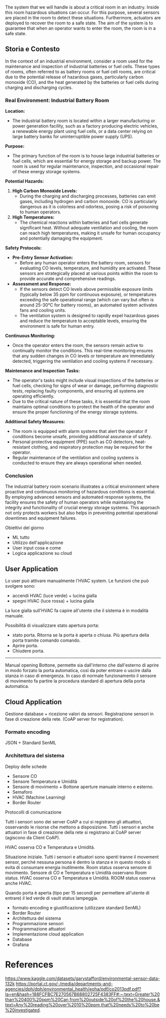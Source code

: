 
The system that we will handle is about a critical room in an industry. Inside this room hazardous situations can occur. For this purpose, several sensors are placed in the room to detect these situations. Furthermore, actuators are deployed to recover the room to a safe state. The aim of the system is to guarantee that when an operator wants to enter the room, the room is in a safe state.




## Storia e Contesto
In the context of an industrial environment, consider a room used for the maintenance and inspection of industrial batteries or fuel cells. These types of rooms, often referred to as battery rooms or fuel cell rooms, are critical due to the potential release of hazardous gases, particularly carbon monoxide (CO), and the heat generated by the batteries or fuel cells during charging and discharging cycles. 

### Real Environment: Industrial Battery Room

**Location:**
- The industrial battery room is located within a larger manufacturing or power generation facility, such as a factory producing electric vehicles, a renewable energy plant using fuel cells, or a data center relying on large battery banks for uninterruptible power supply (UPS).

**Purpose:**
- The primary function of the room is to house large industrial batteries or fuel cells, which are essential for energy storage and backup power. The room is used for regular maintenance, inspection, and occasional repair of these energy storage systems.

**Potential Hazards:**
1. **High Carbon Monoxide Levels:**
   - During the charging and discharging processes, batteries can emit gases, including hydrogen and carbon monoxide. CO is particularly dangerous as it is colorless and odorless, posing a risk of poisoning to human operators.
2. **High Temperatures:**
   - The chemical reactions within batteries and fuel cells generate significant heat. Without adequate ventilation and cooling, the room can reach high temperatures, making it unsafe for human occupancy and potentially damaging the equipment.

**Safety Protocols:**
- **Pre-Entry Sensor Activation:**
  - Before any human operator enters the battery room, sensors for evaluating CO levels, temperature, and humidity are activated. These sensors are strategically placed at various points within the room to provide accurate and comprehensive readings.
- **Assessment and Response:**
  - If the sensors detect CO levels above permissible exposure limits (typically below 35 ppm for continuous exposure), or temperatures exceeding the safe operational range (which can vary but often is around 25-30°C for battery rooms), an automated system activates fans and cooling units.
  - The ventilation system is designed to rapidly expel hazardous gases and reduce the temperature to acceptable levels, ensuring the environment is safe for human entry.
  
**Continuous Monitoring:**
- Once the operator enters the room, the sensors remain active to continually monitor the conditions. This real-time monitoring ensures that any sudden changes in CO levels or temperature are immediately detected, triggering the ventilation and cooling systems if necessary.

**Maintenance and Inspection Tasks:**
- The operator's tasks might include visual inspections of the batteries or fuel cells, checking for signs of wear or damage, performing diagnostic tests, replacing faulty components, and ensuring all systems are operating efficiently.
- Due to the critical nature of these tasks, it is essential that the room maintains optimal conditions to protect the health of the operator and ensure the proper functioning of the energy storage systems.

**Additional Safety Measures:**
- The room is equipped with alarm systems that alert the operator if conditions become unsafe, providing additional assurance of safety.
- Personal protective equipment (PPE) such as CO detectors, heat-resistant clothing, and respiratory protection may be required for the operator.
- Regular maintenance of the ventilation and cooling systems is conducted to ensure they are always operational when needed.

### Conclusion
The industrial battery room scenario illustrates a critical environment where proactive and continuous monitoring of hazardous conditions is essential. By employing advanced sensors and automated response systems, the facility ensures the safety of human operators while maintaining the integrity and functionality of crucial energy storage systems. This approach not only protects workers but also helps in preventing potential operational downtimes and equipment failures.





Obiettivi del giorno
- ML tutto
- Utilizzo dell'applicazione
- User input cosa e come
- Logica applicazione su cloud

## User Application
Lo user può attivare manualmente l'HVAC system. Le funzioni che può svolgere sono:
- accendi HVAC (luce verde) + lucina gialla
- spegni HVAC (luce rossa) + lucina gialla

La luce gialla sull'HVAC fa capire all'utente che il sistema è in modalità manuale.

Possibilità di visualizzare stato apertura porta:
- stato porta. Ritorna se la porta è aperta o chiusa.
Più apertura della porta tramite comando comando.
- Aprire porta.
- Chiudere porta.



---


Manual opening Bottone, permette sia dall'interno che dall'esterno di aprire in modo forzato la porta automatica, così da poter entrare o uscire dalla stanza in caso di emergenza. In caso di normale funzionamento il sensore di movimento fa partire la procedura standard di apertura della porta automatica. 


## Cloud Application
Gestione database + ricezione valori da sensori. Registrazione sensori in fase di creazione della rete. (CoAP server for registration).



### Formato encoding
JSON + Standard SenML



### Architettura del sistema

Deploy delle schede

- Sensore CO
- Sensore Temperatura e Umidità
- Sensore di movimento + Bottone aperture manuale interno e esterno.
- Semaforo
- HVAC (Machine Learning)
- Border Router

Protocolli di comunicazione

Tutti i sensori sono dei server CoAP a cui si registrano gli attuattori, osservando le risorse che mettono a disposizione.
Tutti i sensori e anche attuatori in fase di creazione della rete si registrano al CoAP server (agiscono da Client CoAP).


HVAC osserva CO e Temperatura e Umidità.


Situazione iniziale. Tutti i sensori e attuatori sono spenti tranne il movement sensor, perché nessuna persona è dentro la stanza e in questo modo si evita di consumare energia inutilmente.
Room status osserva sensore di movimento. Sensore di CO e Temperatura e Umidità osservano Room status. HVAC osserva CO e Temperatura e Umidità. ROOM status osserva anche HVAC.

Quando porta è aperta (tipo per 15 secondi per permettere all'utente di entrare) il led verde di vault status lampeggia.














- formato encoding e giustificazione (utilizzare standard SenML)
- Border Router
- Architettura del sistema
- Programmazione sensori
- Programmazione attuatori
- Implementazione cloud application
- Database
- Grafana




# References
https://www.kaggle.com/datasets/garystafford/environmental-sensor-data-132k
https://portal.ct.gov/-/media/departments-and-agencies/dph/dph/environmental_health/eoha/pdf/co2013pdf.pdf?la=en&hash=188FCFBC7E270567B68802725F4383FF#:~:text=Greater%20than%20400%20ppm%20Can,from%20outside%20of%20the%20house.&text=Any%20reading%20over%2010%20ppm,that%20needs%20to%20be%20investigated.